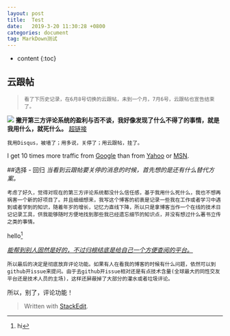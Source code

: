 ```yaml
---
layout: post
title:  Test
date:   2019-3-20 11:30:28 +0800
categories: document
tag: MarkDown测试
---
```


* content
{:toc}





## 云跟帖

>     看了下历史记录，在6月8号切换的云跟帖，未到一个月，7月6号，云跟帖也宣告结束了。

![](https://lounlay.github.io/styles/images/abandon-comments/yungentie-abandon.png) 
**撇开第三方评论系统的盈利与否不谈，我好像发现了什么不得了的事情，就是我用什么，就死什么。**
[超链接](https://lounlay.github.io/styles/images/abandon-comments/yungentie-abandon.png) 

`我用Disqus，被墙了；用多说，关停了；用云跟帖，挂了。`

I get 10 times more traffic from [Google][1] than from [Yahoo][2] or [MSN][3].  

[1]: http://google.com/        "Google" 
[2]: http://search.yahoo.com/  "Yahoo Search" 
[3]: http://search.msn.com/    "MSN Search"

##选择 - 回归
_当看到云跟帖要关停的消息的时候，首先想的是还有什么替代方案。_

    考虑了好久，觉得对现在的第三方评论系统都没什么信任感，基于我用什么死什么，我也不想再祸害一个新的好项目了。并且细细想来，我写这个博客的初衷是记录一些我在工作或者学习中遇到或者学到的知识，随着年岁的增长，记忆力直线下降，所以只是拿博客当作一个在线的技术日记记录工具，供我能够随时方便地找到那些我已经遗忘细节的知识点，并没有想过什么著书立传之类的事情。

hello[^hello]


[^hello]: hi

*[能帮到别人固然是好的，不过归根结底是给自己一个方便查阅的平台。](sssd)*

    所以最后的决定是彻底放弃评论功能。如果有人在看我的博客的时候有什么问题，依然可以到github开issue来提问。由于去github开issue相对还是有点技术含量(全球最大的同性交友平台还是技术人员的主场)，这样还屏蔽掉了大部分的灌水或者垃圾评论。

所以，别了，评论功能！

> Written with [StackEdit](https://stackedit.io/).

